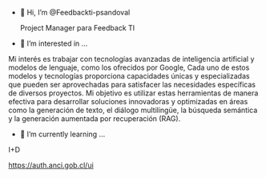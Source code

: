 - 👋 Hi, I’m @Feedbackti-psandoval

  Project Manager para Feedback TI
  
- 👀 I’m interested in ...
  
Mi interés es trabajar con tecnologías avanzadas de inteligencia artificial y modelos de lenguaje, como los ofrecidos por Google, Cada uno de estos modelos y tecnologías proporciona capacidades únicas y especializadas que pueden ser aprovechadas para satisfacer las necesidades específicas de diversos proyectos. Mi objetivo es utilizar estas herramientas de manera efectiva para desarrollar soluciones innovadoras y optimizadas en áreas como la generación de texto, el diálogo multilingüe, la búsqueda semántica y la generación aumentada por recuperación (RAG).                                                         
- 🌱 I’m currently learning ...

I+D
  

https://auth.anci.gob.cl/ui